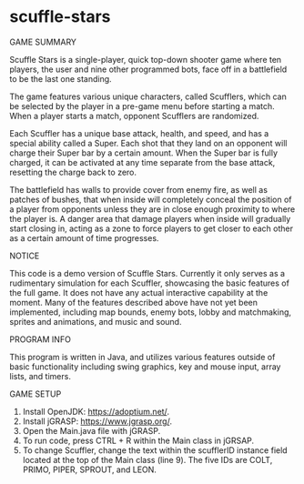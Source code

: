 # scuffle-stars
GAME SUMMARY

Scuffle Stars is a single-player, quick top-down shooter game where ten players, the user and nine other programmed bots, face off in a battlefield to be the last one standing.

The game features various unique characters, called Scufflers, which can be selected by the player in a pre-game menu before starting a match. When a player starts a match, opponent Scufflers are randomized.

Each Scuffler has a unique base attack, health, and speed, and has a special ability called a Super. Each shot that they land on an opponent will charge their Super bar by a certain amount. When the Super bar is fully charged, it can be activated at any time separate from the base attack, resetting the charge back to zero.

The battlefield has walls to provide cover from enemy fire, as well as patches of bushes, that when inside will completely conceal the position of a player from opponents unless they are in close enough proximity to where the player is. A danger area that damage players when inside will gradually start closing in, acting as a zone to force players to get closer to each other as a certain amount of time progresses. 


NOTICE

This code is a demo version of Scuffle Stars. Currently it only serves as a rudimentary simulation for each Scuffler, showcasing the basic features of the full game. It does not have any actual interactive capability at the moment. Many of the features described above have not yet been implemented, including map bounds, enemy bots, lobby and matchmaking, sprites and animations, and music and sound. 


PROGRAM INFO

This program is written in Java, and utilizes various features outside of basic functionality including swing graphics, key and mouse input, array lists, and timers.


GAME SETUP

1. Install OpenJDK: https://adoptium.net/.
2. Install jGRASP: https://www.jgrasp.org/.
3. Open the Main.java file with jGRASP.
4. To run code, press CTRL + R within the Main class in jGRSAP.
5. To change Scuffler, change the text within the scufflerID instance field located at the top of the Main class (line 9). 
The five IDs are COLT, PRIMO, PIPER, SPROUT, and LEON.
